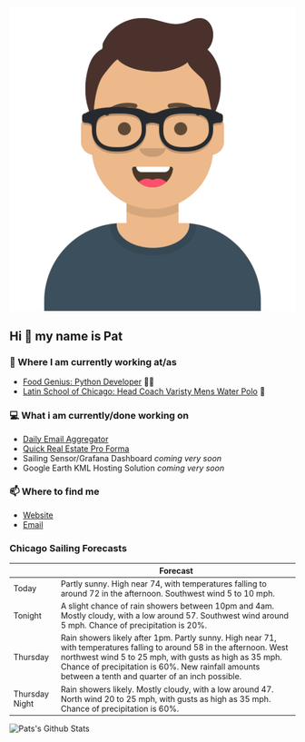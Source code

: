 [![Social banner for p-j-falconer](https://raw.githubusercontent.com/P-J-FALCONER/P-J-FALCONER/master/assets/avataaars.svg)](https://patfalconer.com/)
## Hi :wave: my name is Pat

### 💼 Where I am currently working at/as
- [Food Genius: Python Developer](https://getfoodgenius.com/) 🍔🐍
- [Latin School of Chicago: Head Coach Varisty Mens Water Polo](https://www.latinschool.org/) 🤽


### 💻 What i am currently/done working on
 - [Daily Email Aggregator](https://github.com/P-J-FALCONER/dott_daily_mail)
 - [Quick Real Estate Pro Forma](https://github.com/P-J-FALCONER/henry)
 - Sailing Sensor/Grafana Dashboard *coming very soon*
 - Google Earth KML Hosting Solution *coming very soon*

### 📫 Where to find me
 - [Website](https://patfalconer.com/)
 - [Email](mailto:patrick.j.falconer@gmail.com)


### Chicago Sailing Forecasts
|   | Forecast  |
|---|---|
| Today | Partly sunny. High near 74, with temperatures falling to around 72 in the afternoon. Southwest wind 5 to 10 mph. |
| Tonight | A slight chance of rain showers between 10pm and 4am. Mostly cloudy, with a low around 57. Southwest wind around 5 mph. Chance of precipitation is 20%. |
| Thursday | Rain showers likely after 1pm. Partly sunny. High near 71, with temperatures falling to around 58 in the afternoon. West northwest wind 5 to 25 mph, with gusts as high as 35 mph. Chance of precipitation is 60%. New rainfall amounts between a tenth and quarter of an inch possible. |
| Thursday Night | Rain showers likely. Mostly cloudy, with a low around 47. North wind 20 to 25 mph, with gusts as high as 35 mph. Chance of precipitation is 60%. |

![Pats's Github Stats](https://github-readme-stats.vercel.app/api?username=p-j-falconer&show_icons=true&theme=radical)
